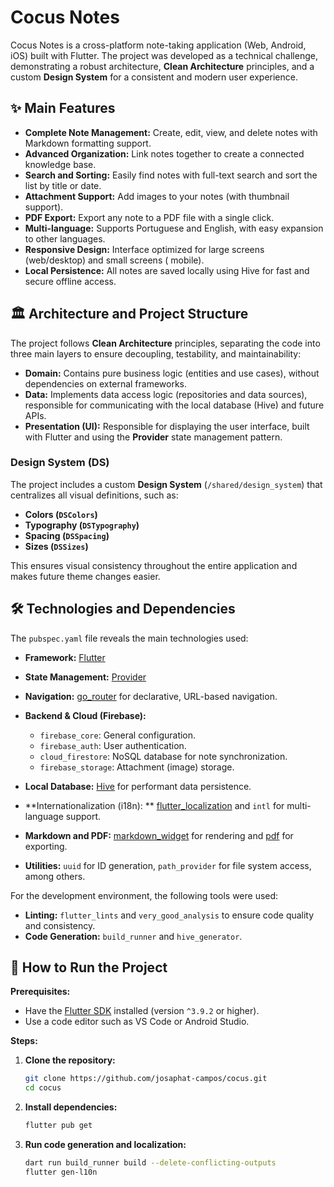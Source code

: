 # Cocus Notes

Cocus Notes is a cross-platform note-taking application (Web, Android, iOS) built with Flutter.
The project was developed as a technical challenge, demonstrating a robust architecture, **Clean
Architecture** principles, and a custom **Design System** for a consistent and modern user
experience.

## ✨ Main Features

* **Complete Note Management:** Create, edit, view, and delete notes with Markdown formatting
  support.
* **Advanced Organization:** Link notes together to create a connected knowledge base.
* **Search and Sorting:** Easily find notes with full-text search and sort the list by title or
  date.
* **Attachment Support:** Add images to your notes (with thumbnail support).
* **PDF Export:** Export any note to a PDF file with a single click.
* **Multi-language:** Supports Portuguese and English, with easy expansion to other languages.
* **Responsive Design:** Interface optimized for large screens (web/desktop) and small screens (
  mobile).
* **Local Persistence:** All notes are saved locally using Hive for fast and secure offline access.

## 🏛️ Architecture and Project Structure

The project follows **Clean Architecture** principles, separating the code into three main layers to
ensure decoupling, testability, and maintainability:

* **Domain:** Contains pure business logic (entities and use cases), without dependencies on
  external frameworks.
* **Data:** Implements data access logic (repositories and data sources), responsible for
  communicating with the local database (Hive) and future APIs.
* **Presentation (UI):** Responsible for displaying the user interface, built with Flutter and using
  the **Provider** state management pattern.

### Design System (DS)

The project includes a custom **Design System** (`/shared/design_system`) that centralizes all
visual definitions, such as:

* **Colors (`DSColors`)**
* **Typography (`DSTypography`)**
* **Spacing (`DSSpacing`)**
* **Sizes (`DSSizes`)**

This ensures visual consistency throughout the entire application and makes future theme changes
easier.

## 🛠️ Technologies and Dependencies

The `pubspec.yaml` file reveals the main technologies used:

* **Framework:** [Flutter](https://flutter.dev/)
* **State Management:** [Provider](https://pub.dev/packages/provider)
* **Navigation:** [go_router](https://pub.dev/packages/go_router) for declarative, URL-based
  navigation.
* **Backend & Cloud (Firebase):**

    * `firebase_core`: General configuration.
    * `firebase_auth`: User authentication.
    * `cloud_firestore`: NoSQL database for note synchronization.
    * `firebase_storage`: Attachment (image) storage.
* **Local Database:** [Hive](https://pub.dev/packages/hive) for performant data persistence.
* **Internationalization (i18n):
  ** [flutter_localization](https://pub.dev/packages/flutter_localization) and `intl` for
  multi-language support.
* **Markdown and PDF:** [markdown_widget](https://pub.dev/packages/markdown_widget) for rendering
  and [pdf](https://pub.dev/packages/pdf) for exporting.
* **Utilities:** `uuid` for ID generation, `path_provider` for file system access, among others.

For the development environment, the following tools were used:

* **Linting:** `flutter_lints` and `very_good_analysis` to ensure code quality and consistency.
* **Code Generation:** `build_runner` and `hive_generator`.

## 🚀 How to Run the Project

**Prerequisites:**

* Have the [Flutter SDK](https://flutter.dev/docs/get-started/install) installed (version `^3.9.2`
  or higher).
* Use a code editor such as VS Code or Android Studio.

**Steps:**

1. **Clone the repository:**

   ```bash
   git clone https://github.com/josaphat-campos/cocus.git
   cd cocus
   ```
2. **Install dependencies:**

   ```bash
   flutter pub get
   ```
3. **Run code generation and localization:**

   ```bash
   dart run build_runner build --delete-conflicting-outputs
   flutter gen-l10n
   ```
